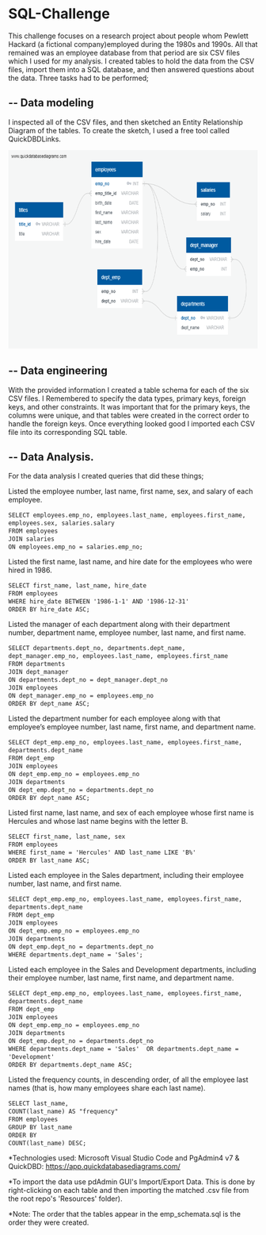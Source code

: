 # SQL-Challenge

This challenge focuses on a research project about people whom Pewlett Hackard (a fictional company)employed during the 1980s and 1990s. 
All that remained was an employee database from that period are six CSV files which I used for my analysis. I created tables to hold the data from the CSV files, 
import them into a SQL database, and then answered questions about the data. Three tasks had to be performed; 

## -- Data modeling 
I inspected all of the CSV files, and then sketched an Entity Relationship Diagram of the tables. 
To create the sketch, I used a free tool called QuickDBDLinks.

<img src="https://github.com/IRTakan/SQL-Challenge/blob/main/EmployeeSQL/ERD/Emp_db_ERD.png?raw=true" width=700 height=400>

## -- Data engineering
With the provided information I created a table schema for each of the six CSV files. 
I Remembered to specify the data types, primary keys, foreign keys, and other constraints.
It was important that for the primary keys, the columns were unique, and that tables were created in the correct order to handle the foreign keys.
Once everything looked good I imported each CSV file into its corresponding SQL table.

## -- Data Analysis.
For the data analysis I created queries that did these things;

Listed the employee number, last name, first name, sex, and salary of each employee.
```
SELECT employees.emp_no, employees.last_name, employees.first_name, employees.sex, salaries.salary
FROM employees
JOIN salaries
ON employees.emp_no = salaries.emp_no;
```
Listed the first name, last name, and hire date for the employees who were hired in 1986.
```
SELECT first_name, last_name, hire_date 
FROM employees
WHERE hire_date BETWEEN '1986-1-1' AND '1986-12-31'
ORDER BY hire_date ASC;
```
Listed the manager of each department along with their department number, department name, employee number, last name, and first name.
```
SELECT departments.dept_no, departments.dept_name, dept_manager.emp_no, employees.last_name, employees.first_name
FROM departments
JOIN dept_manager
ON departments.dept_no = dept_manager.dept_no
JOIN employees
ON dept_manager.emp_no = employees.emp_no
ORDER BY dept_name ASC;
```
Listed the department number for each employee along with that employee’s employee number, last name, first name, and department name.
```
SELECT dept_emp.emp_no, employees.last_name, employees.first_name, departments.dept_name
FROM dept_emp
JOIN employees
ON dept_emp.emp_no = employees.emp_no
JOIN departments
ON dept_emp.dept_no = departments.dept_no
ORDER BY dept_name ASC;
```
Listed first name, last name, and sex of each employee whose first name is Hercules and whose last name begins with the letter B. 
```
SELECT first_name, last_name, sex
FROM employees 
WHERE first_name = 'Hercules' AND last_name LIKE 'B%'
ORDER BY last_name ASC;
```
Listed each employee in the Sales department, including their employee number, last name, and first name.
```
SELECT dept_emp.emp_no, employees.last_name, employees.first_name, departments.dept_name
FROM dept_emp
JOIN employees
ON dept_emp.emp_no = employees.emp_no
JOIN departments
ON dept_emp.dept_no = departments.dept_no
WHERE departments.dept_name = 'Sales';
```
Listed each employee in the Sales and Development departments, including their employee number, last name, first name, and department name.
```
SELECT dept_emp.emp_no, employees.last_name, employees.first_name, departments.dept_name
FROM dept_emp
JOIN employees
ON dept_emp.emp_no = employees.emp_no
JOIN departments
ON dept_emp.dept_no = departments.dept_no
WHERE departments.dept_name = 'Sales'  OR departments.dept_name = 'Development'
ORDER BY departmemts.dept_name ASC;
```
Listed the frequency counts, in descending order, of all the employee last names (that is, how many employees share each last name).
```
SELECT last_name,
COUNT(last_name) AS "frequency"
FROM employees
GROUP BY last_name
ORDER BY
COUNT(last_name) DESC;
```
*Technologies used: Microsoft Visual Studio Code and PgAdmin4 v7 &
QuickDBD: https://app.quickdatabasediagrams.com/

*To import the data use pdAdmin GUI's Import/Export Data. This is done by right-clicking on each 
table and then importing the matched .csv file from the root repo's 'Resources' folder).

*Note: The order that the tables appear in the emp_schemata.sql is the order they were created.
